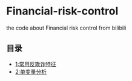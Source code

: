 # Financial-risk-control
the code about Financial risk control from bilibili

## 目录
- [1:常用反欺诈特征](常用反欺诈特征.md)
- [2:单变量分析](单变量分析.md)

